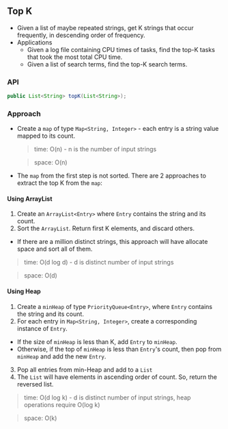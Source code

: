 ## Top K

* Given a list of maybe repeated strings, get K strings that occur frequently, in descending order of frequency.
* Applications
  * Given a log file containing CPU times of tasks, find the top-K tasks that took the most total CPU time.
  * Given a list of search terms, find the top-K search terms.
  
### API
```java
public List<String> topK(List<String>);
```

### Approach
* Create a `map` of type `Map<String, Integer>` - each entry is a string value mapped to its count.

  > time: O(n) - n is the number of input strings

  > space: O(n)
  
* The `map` from the first step is not sorted. There are 2 approaches to extract the top K from the `map`:

#### Using ArrayList
1. Create an `ArrayList<Entry>` where `Entry` contains the string and its count.
2. Sort the `ArrayList`. Return first K elements, and discard others.

* If there are a million distinct strings, this approach will have allocate space and sort all of them.
  
> time: O(d log d) - d is distinct number of input strings
  
> space: O(d)
  
#### Using Heap
1. Create a `minHeap` of type `PriorityQueue<Entry>`, where `Entry` contains the string and its count.
2. For each entry in `Map<String, Integer>`, create a corresponding instance of `Entry`. 
  * If the size of `minHeap` is less than K, add `Entry` to `minHeap`.
  * Otherwise, if the top of `minHeap` is less than `Entry`'s count, then pop from `minHeap` and add the new `Entry`.
3. Pop all entries from min-Heap and add to a `List`
4. The `List` will have elements in ascending order of count. So, return the reversed list.
  
> time: O(d log k) - d is distinct number of input strings, heap operations require O(log k)
  
> space: O(k)
 
